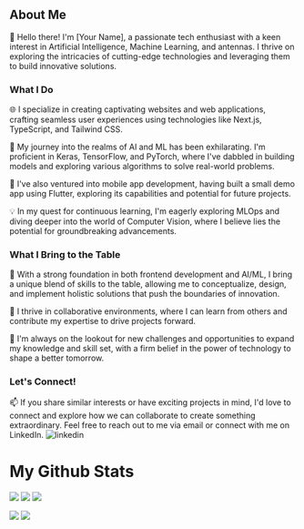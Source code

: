 ## About Me

👋 Hello there! I'm [Your Name], a passionate tech enthusiast with a keen interest in Artificial Intelligence, Machine Learning, and antennas. I thrive on exploring the intricacies of cutting-edge technologies and leveraging them to build innovative solutions.

### What I Do

🌐 I specialize in creating captivating websites and web applications, crafting seamless user experiences using technologies like Next.js, TypeScript, and Tailwind CSS.

🤖 My journey into the realms of AI and ML has been exhilarating. I'm proficient in Keras, TensorFlow, and PyTorch, where I've dabbled in building models and exploring various algorithms to solve real-world problems.

📱 I've also ventured into mobile app development, having built a small demo app using Flutter, exploring its capabilities and potential for future projects.

💡 In my quest for continuous learning, I'm eagerly exploring MLOps and diving deeper into the world of Computer Vision, where I believe lies the potential for groundbreaking advancements.

### What I Bring to the Table

🚀 With a strong foundation in both frontend development and AI/ML, I bring a unique blend of skills to the table, allowing me to conceptualize, design, and implement holistic solutions that push the boundaries of innovation.

🤝 I thrive in collaborative environments, where I can learn from others and contribute my expertise to drive projects forward.

🌱 I'm always on the lookout for new challenges and opportunities to expand my knowledge and skill set, with a firm belief in the power of technology to shape a better tomorrow.

### Let's Connect!

📫 If you share similar interests or have exciting projects in mind, I'd love to connect and explore how we can collaborate to create something extraordinary. Feel free to reach out to me via email or connect with me on LinkedIn. ![linkedin](https://www.linkedin.com/in/sam-shervin/)


# My Github Stats

![](http://github-profile-summary-cards.vercel.app/api/cards/profile-details?username=sam-shervin&theme=vision_friendly_dark)
![](http://github-profile-summary-cards.vercel.app/api/cards/repos-per-language?username=sam-shervin&theme=vision_friendly_dark)
![](http://github-profile-summary-cards.vercel.app/api/cards/most-commit-language?username=sam-shervin&theme=vision_friendly_dark)

![](http://github-profile-summary-cards.vercel.app/api/cards/stats?username=sam-shervin&theme=vision_friendly_dark)
![](http://github-profile-summary-cards.vercel.app/api/cards/productive-time?username=sam-shervin&theme=vision_friendly_dark&utcOffset=8)
<!--
**sam-shervin/sam-shervin** is a ✨ _special_ ✨ repository because its `README.md` (this file) appears on your GitHub profile.

Here are some ideas to get you started:

- 🔭 I’m currently working on ...
- 🌱 I’m currently learning ...
- 👯 I’m looking to collaborate on ...
- 🤔 I’m looking for help with ...
- 💬 Ask me about ...
- 📫 How to reach me: ...
- 😄 Pronouns: ...
- ⚡ Fun fact: ...
-->
